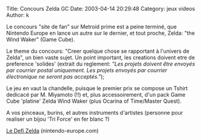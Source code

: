 Title: Concours Zelda GC
Date: 2003-04-14 20:29:48
Category: jeux videos
Author: k

Le concours "site de fan" sur Metroid prime est a peine terminé, que Nintendo Europe en lance un autre sur le dernier, et tout proche, Zelda: "the Wind Waker" (Game Cube).

Le theme du concours: "Creer quelque chose se rapportant à l'univers de Zelda", un bien vaste sujet.
Un point important, les creations doivent etre de preference 'solides' (extrait du reglement: *"Les projets doivent être envoyés par courrier postal uniquement. Les projets envoyés par courrier électronique ne seront pas acceptés."*);

Le jeu en vaut la chandelle, puisque le premier prix se compose un Tshirt dedicacé par M. Miyamoto (!!) et, plus accessoirement, d'un pack Game Cube 'platine' Zelda Wind Waker (plus Ocarina of Time/Master Quest).

A vos pinceaux, burins, et autres instruments d'artistes (personne pour realiser un bijou 'Tri Force' en fer blanc ?)

[Le Defi Zelda](http://www.nintendo-europe.com/microsite/comp/FR/) (nintendo-europe.com)